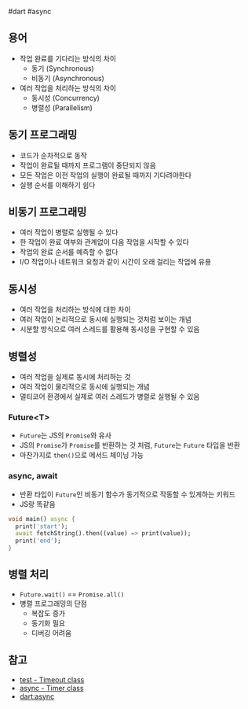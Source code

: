#dart #async

## 용어
- 작업 완료를 기다리는 방식의 차이
	- 동기 (Synchronous)
	- 비동기 (Asynchronous)
- 여러 작업을 처리하는 방식의 차이
	- 동시성 (Concurrency)
	- 병렬성 (Parallelism)

## 동기 프로그래밍
- 코드가 순차적으로 동작
- 작업이 완료될 때까지 프로그램이 중단되지 않음
- 모든 작업은 이전 작업의 실행이 완료될 때까지 기다려야한다
- 실행 순서를 이해하기 쉽다

## 비동기 프로그래밍
- 여러 작업이 병렬로 실행될 수 있다
- 한 작업이 완료 여부와 관계없이 다음 작업을 시작할 수 있다
- 작업의 완료 순서를 예측할 수 없다
- I/O 작업이나 네트워크 요청과 같이 시간이 오래 걸리는 작업에 유용

## 동시성
- 여러 작업을 처리하는 방식에 대한 차이
- 여러 작업이 논리적으로 동시에 실행되는 것처럼 보이는 개념
- 시분할 방식으로 여러 스레드를 활용해 동시성을 구현할 수 있음

## 병렬성
- 여러 작업을 실제로 동시에 처리하는 것
- 여러 작업이 물리적으로 동시에 실행되는 개념
- 멀티코어 환경에서 실제로 여러 스레드가 병렬로 실행될 수 있음

### Future\<T>
- `Future`는 JS의 `Promise`와 유사
- JS의 `Promise`가 `Promise`를 반환하는 것 처럼, `Future`는 `Future` 타입을 반환
- 마찬가지로 `then()`으로 메서드 체이닝 가능

### async, await
- 반환 타입이 `Future`인 비동기 함수가 동기적으로 작동할 수 있게하는 키워드
- JS랑 똑같음

```dart
void main() async {
  print('start');
  await fetchString().then((value) => print(value));
  print('end');
}
```

## 병렬 처리
- `Future.wait()` == `Promise.all()`
- 병렬 프로그래밍의 단점
	- 복잡도 증가
	- 동기화 필요
	- 디버깅 어려움

## 참고 
- [test - Timeout class](https://pub.dev/documentation/test/latest/test/Timeout-class.html)
- [async - Timer class](https://api.dart.dev/dart-async/Timer-class.html)
- [dart:async](https://api.dart.dev/stable/latest/dart-async/index.html#classes)